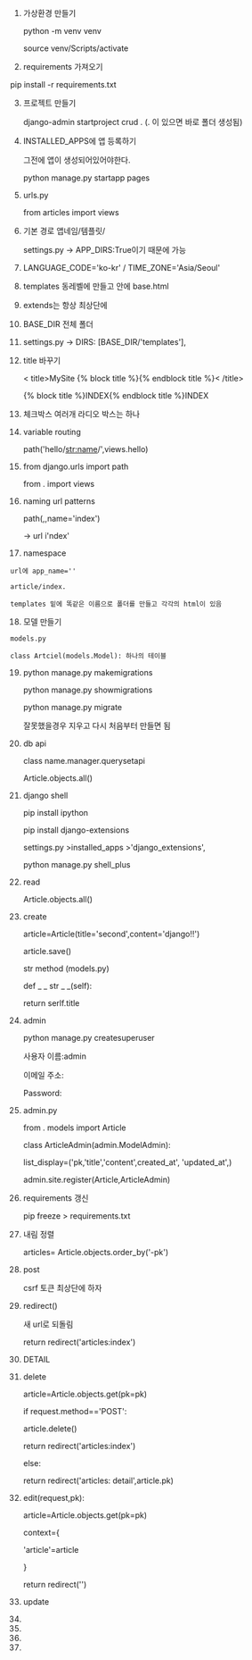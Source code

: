 1. 가상환경 만들기

   python -m venv venv

   source venv/Scripts/activate

2.  requirements 가져오기

   pip install -r requirements.txt

3. 프로젝트 만들기

   django-admin startproject crud . (. 이 있으면 바로 폴더 생성됨)

4. INSTALLED_APPS에 앱 등록하기

   그전에 앱이 생성되어있어야한다.

   python manage.py startapp pages

5. urls.py

   from articles import views

6. 기본 경로 앱네임/템플릿/

   settings.py -> APP_DIRS:True이기 때문에 가능

7. LANGUAGE_CODE='ko-kr' /  TIME_ZONE='Asia/Seoul'

8. templates 동레벨에 만들고 안에 base.html

9. extends는 항상 최상단에

10. BASE_DIR 전체 폴더 

11. settings.py -> DIRS: [BASE_DIR/'templates'],

12. title 바꾸기

    < title>MySite {% block title %}{% endblock title %}< /title>

    {% block title %}INDEX{% endblock title %}INDEX

13. 체크박스 여러개 라디오 박스는 하나

14. variable routing

    path('hello/<str:name>/',views.hello)

15. from django.urls import path

    from . import views

16. naming url patterns

    path(,,name='index')

    -> url i'ndex'

17.  namespace

    url에 app_name=''

    article/index.

    templates 밑에 똑같은 이름으로 폴더를 만들고 각각의 html이 있음

18.  모델 만들기

    models.py

    class Artciel(models.Model): 하나의 테이블

19. python manage.py makemigrations

    python manage.py showmigrations

    python manage.py migrate

    잘못했을경우 지우고 다시 처음부터 만들면 됨

20. db api

    class name.manager.querysetapi

    Article.objects.all()

21. django shell

    pip install ipython

    pip install django-extensions

    settings.py >installed_apps >'django_extensions',

    python manage.py shell_plus

22. read

    Article.objects.all()

23. create

    article=Article(title='second',content='django!!')

    article.save()

    str method (models.py)

    def  _ _ str _ _(self):

    return serlf.title

24. admin

    python manage.py createsuperuser

    사용자 이름:admin

    이메일 주소:

    Password:

25. admin.py

    from . models import Article

    class ArticleAdmin(admin.ModelAdmin):

    list_display=('pk,'title','content',created_at', 'updated_at',)

    admin.site.register(Article,ArticleAdmin)

    

26. requirements 갱신

    pip freeze > requirements.txt

27. 내림 정렬 

    articles= Article.objects.order_by('-pk')

28. post

    csrf 토큰 최상단에 하자

    

29. redirect()

    새 url로 되돌림

    return redirect('articles:index')

30. DETAIL

31. delete

    article=Article.objects.get(pk=pk)

    if request.method=='POST':

    article.delete()

    return redirect('articles:index')

    else:

    return redirect('articles: detail',article.pk)

32. edit(request,pk):

    article=Article.objects.get(pk=pk)

    context={

    'article'=article

    }

    return redirect('')

33. update

34. 

35. 

36. 

37. 

     

    

    

    